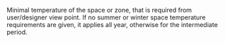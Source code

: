 ﻿Minimal temperature of the space or zone, that is required from user/designer view point. If no summer or winter space temperature requirements are given, it applies all year, otherwise for the intermediate period.